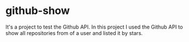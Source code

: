 # github-show
It's a project to test the Github API. In this project I used the Github API to show all repositories from of a user and listed it by stars.
